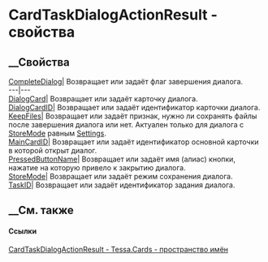 # CardTaskDialogActionResult - свойства
##  __Свойства
[CompleteDialog](P_Tessa_Cards_CardTaskDialogActionResult_CompleteDialog.htm)|
Возвращает или задаёт флаг завершения диалога.  
---|---  
[DialogCard](P_Tessa_Cards_CardTaskDialogActionResult_DialogCard.htm)|
Возвращает или задаёт карточку диалога.  
[DialogCardID](P_Tessa_Cards_CardTaskDialogActionResult_DialogCardID.htm)|
Возвращает или задаёт идентификатор карточки диалога.  
[KeepFiles](P_Tessa_Cards_CardTaskDialogActionResult_KeepFiles.htm)|
Возвращает или задаёт признак, нужно ли сохранять файлы после завершения
диалога или нет. Актуален только для диалога с
[StoreMode](P_Tessa_Cards_CardTaskDialogActionResult_StoreMode.htm) равным
[Settings](T_Tessa_Cards_CardTaskDialogStoreMode.htm).  
[MainCardID](P_Tessa_Cards_CardTaskDialogActionResult_MainCardID.htm)|
Возвращает или задаёт идентификатор основной карточки в которой открыт диалог.  
[PressedButtonName](P_Tessa_Cards_CardTaskDialogActionResult_PressedButtonName.htm)|
Возвращает или задаёт имя (алиас) кнопки, нажатие на которую привело к
закрытию диалога.  
[StoreMode](P_Tessa_Cards_CardTaskDialogActionResult_StoreMode.htm)|
Возвращает или задаёт режим сохранения диалога.  
[TaskID](P_Tessa_Cards_CardTaskDialogActionResult_TaskID.htm)|  Возвращает или
задаёт идентификатор задания диалога.  
## __См. также
#### Ссылки
[CardTaskDialogActionResult - ](T_Tessa_Cards_CardTaskDialogActionResult.htm)
[Tessa.Cards - пространство имён](N_Tessa_Cards.htm)
